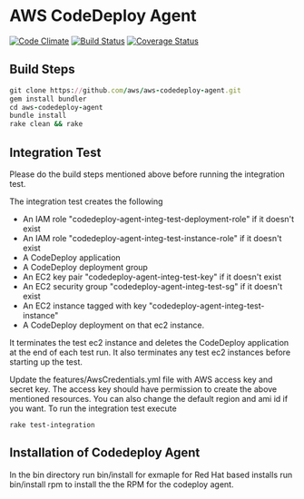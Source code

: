 # AWS CodeDeploy Agent

[![Code Climate](https://codeclimate.com/github/aws/aws-codedeploy-agent.png)](https://codeclimate.com/github/aws/aws-codedeploy-agent) [![Build Status](https://travis-ci.org/aws/aws-codedeploy-agent.png?branch=master)](https://travis-ci.org/aws/aws-codedeploy-agent) [![Coverage Status](https://coveralls.io/repos/aws/aws-codedeploy-agent/badge.svg?branch=master&service=github)](https://coveralls.io/r/aws/aws-codedeploy-agent?branch=master)


## Build Steps

``` ruby
git clone https://github.com/aws/aws-codedeploy-agent.git
gem install bundler
cd aws-codedeploy-agent
bundle install
rake clean && rake
```

## Integration Test
  
Please do the build steps mentioned above before running the integration test.
  
The integration test creates the following
* An IAM role "codedeploy-agent-integ-test-deployment-role" if it doesn't exist
* An IAM role "codedeploy-agent-integ-test-instance-role" if it doesn't exist
* A CodeDeploy application
* A CodeDeploy deployment group
* An EC2 key pair "codedeploy-agent-integ-test-key" if it doesn't exist
* An EC2 security group "codedeploy-agent-integ-test-sg" if it doesn't exist
* An EC2 instance tagged with key "codedeploy-agent-integ-test-instance"
* A CodeDeploy deployment on that ec2 instance.
  
It terminates the test ec2 instance and deletes the CodeDeploy application at the end of each test run.
It also terminates any test ec2 instances before starting up the test.
  
Update the features/AwsCredentials.yml file with AWS access key and secret key. The access key should have permission to create the above mentioned resources. You can also change the default region and ami id if you want. To run the integration test execute
  
```
rake test-integration
```
## Installation of Codedeploy Agent

In the bin directory run bin/install <agent> for exmaple for Red Hat based installs run bin/install rpm to install the the RPM for the codeploy agent.
